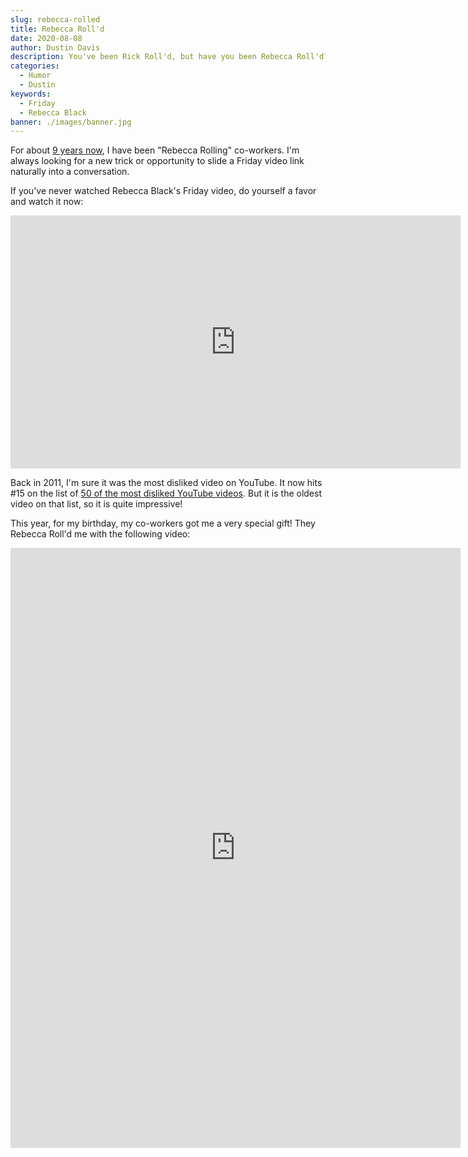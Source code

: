 ```yaml
---
slug: rebecca-rolled
title: Rebecca Roll'd
date: 2020-08-08
author: Dustin Davis
description: You've been Rick Roll'd, but have you been Rebecca Roll'd?
categories:
  - Humor
  - Dustin
keywords:
  - Friday
  - Rebecca Black
banner: ./images/banner.jpg
---
```


For about [9 years now](/blog/python-irc-bot-using-twisted-rollbot), I have been
"Rebecca Rolling" co-workers. I'm always looking for a new trick or opportunity
to slide a Friday video link naturally into a conversation.

If you've never watched Rebecca Black's Friday video, do yourself a favor and
watch it now:

<iframe
  width="720"
  height="405"
  src="https://www.youtube.com/embed/kfVsfOSbJY0"
  frameborder="0"
  allow="accelerometer; autoplay; encrypted-media; gyroscope; picture-in-picture"
  allowfullscreen
></iframe>

Back in 2011, I'm sure it was the most disliked video on YouTube. It now hits
#15 on the list of
[50 of the most disliked YouTube videos](https://en.wikipedia.org/wiki/List_of_most-disliked_YouTube_videos).
But it is the oldest video on that list, so it is quite impressive!

This year, for my birthday, my co-workers got me a very special gift! They
Rebecca Roll'd me with the following video:

<iframe
  width="720"
  height="960"
  src="https://www.youtube.com/embed/ieah-NfZCQo"
  frameborder="0"
  allow="accelerometer; autoplay; encrypted-media; gyroscope; picture-in-picture"
  allowfullscreen
></iframe>
